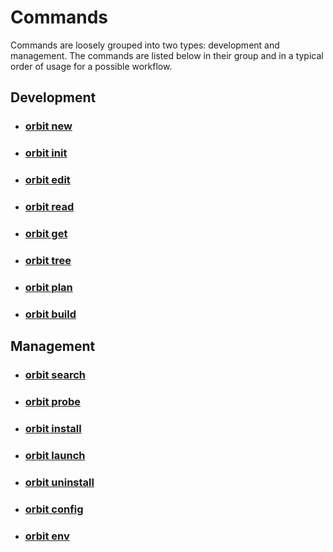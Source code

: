 # Commands

Commands are loosely grouped into two types: development and management. The commands are listed below in their group and in a typical order of usage for a possible workflow.

## Development
- ### [orbit new](./1_new.md)
- ### [orbit init](./10_init.md)
- ### [orbit edit](./5_edit.md)
- ### [orbit read](./15_read.md)
- ### [orbit get](./9_get.md)
- ### [orbit tree](./7_tree.md)
- ### [orbit plan](./3_plan.md)
- ### [orbit build](./4_build.md)

## Management
- ### [orbit search](./8_search.md)
- ### [orbit probe](./11_probe.md)
- ### [orbit install](./6_install.md)
- ### [orbit launch](./2_launch.md)
- ### [orbit uninstall](./14_uninstall.md)
- ### [orbit config](./13_config.md)
- ### [orbit env](./12_env.md)
